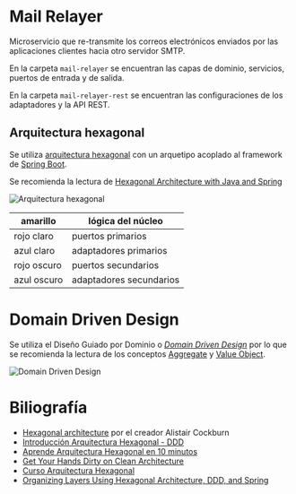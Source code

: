 # Mail Relayer

Microservicio que re-transmite los correos electrónicos enviados por las aplicaciones clientes hacia otro servidor SMTP.

En la carpeta `mail-relayer` se encuentran las capas de dominio, servicios, puertos de entrada y de salida.

En la carpeta `mail-relayer-rest` se encuentran las configuraciones de los adaptadores y la API REST.

## Arquitectura hexagonal

Se utiliza [arquitectura hexagonal](http://www.dossier-andreas.net/software_architecture/ports_and_adapters.html) con un arquetipo acoplado al framework de [Spring Boot](https://spring.io/projects/spring-boot).

Se recomienda la lectura de [Hexagonal Architecture with Java and Spring](https://reflectoring.io/spring-hexagonal/)

![Arquitectura hexagonal](https://www.dossier-andreas.net/software_architecture/ports-and-adapters.png)

| amarillo    | lógica del núcleo       |
| ----------- | ----------------------- |
| rojo claro  | puertos primarios       |
| azul claro  | adaptadores primarios   |
| rojo oscuro | puertos secundarios     |
| azul oscuro | adaptadores secundarios |

# Domain Driven Design

Se utiliza el Diseño Guiado por Dominio o [_Domain Driven Design_](https://en.wikipedia.org/wiki/Domain-driven_design) por lo que se recomienda la lectura de los conceptos [Aggregate](https://martinfowler.com/bliki/DDD_Aggregate.html) y [Value Object](https://martinfowler.com/bliki/ValueObject.html).

![Domain Driven Design](https://miro.medium.com/v2/resize:fit:440/1*5vtEh7kuh7Tt1ZhX-yOGsg.png)

# Biliografía

- [Hexagonal architecture](https://alistair.cockburn.us/hexagonal-architecture/) por el creador Alistair Cockburn
- [Introducción Arquitectura Hexagonal - DDD](https://www.youtube.com/watch?v=GZ9ic9QSO5U&t=38s&pp=ygUfY29kZWx5dHYgYXJxdWl0ZWN0dXJhIGhleGFnb25hbA%3D%3D)
- [Aprende Arquitectura Hexagonal en 10 minutos](https://www.youtube.com/watch?v=eNFAJbWCSww&t=1s&pp=ygUfY29kZWx5dHYgYXJxdWl0ZWN0dXJhIGhleGFnb25hbA%3D%3D)
- [Get Your Hands Dirty on Clean Architecture](https://reflectoring.io/book/)
- [Curso Arquitectura Hexagonal](https://pro.codely.com/library/arquitectura-hexagonal-31201/66748/about/)
- [Organizing Layers Using Hexagonal Architecture, DDD, and Spring](https://www.baeldung.com/hexagonal-architecture-ddd-spring)
